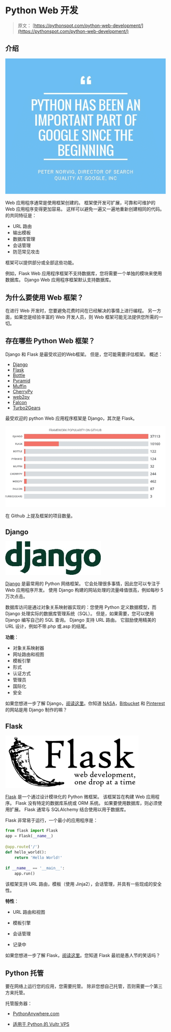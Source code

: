 # Python Web 开发

> 原文： [https://pythonspot.com/python-web-development/](https://pythonspot.com/python-web-development/)

## 介绍

![pythonQuote](img/70a9514350dec1b5880953cebd0fae0a.jpg)

Web 应用程序通常是使用框架创建的。 框架使开发可扩展，可靠和可维护的 Web 应用程序变得更加容易。 这样可以避免一遍又一遍地重新创建相同的代码。
的共同特征是：

*   URL 路由
*   输出模板
*   数据库管理
*   会话管理
*   防范常见攻击

框架可以提供部分或全部这些功能。

例如，Flask Web 应用程序框架不支持数据库，您将需要一个单独的模块来使用数据库。 Django Web 应用程序框架默认支持数据库。

## 为什么要使用 Web 框架？

在进行 Web 开发时，您要避免花费时间在已经解决的事情上进行编程。 另一方面，如果您是经验丰富的 Web 开发人员，则 Web 框架可能无法提供您所需的一切。

## 存在哪些 Python Web 框架？

Django 和 Flask 是最受欢迎的Web框架。 但是，您可能需要评估框架。 概述：

*   [Django](https://www.djangoproject.com/)
*   [Flask](http://flask.pocoo.org/)
*   [Bottle](http://bottlepy.org/docs/dev/index.html)
*   [Pyramid](http://www.pylonsproject.org/projects/pyramid/about)
*   [Muffin](https://github.com/klen/muffin)
*   [CherryPy](http://www.cherrypy.org/)
*   [web2py](http://www.web2py.com/)
*   [Falcon](http://falconframework.org/)
*   [Turbo2Gears](http://turbogears.org/)

最受欢迎的 python Web 应用程序框架是 Django，其次是 Flask。

![python web development](img/5a539b08d07773dbba46f659b5d1743c.jpg)

在 Github 上提及框架的项目数量。

## Django

![](img/2f129027ae983205309e3979ced402ab.jpg)

[Django](https://www.djangoproject.com/) 是最常用的 Python 网络框架。 它会处理很多事情，因此您可以专注于 Web 应用程序开发。 使用 Django 构建的网站处理的流量峰值很高，例如每秒 5 万次点击。

数据库访问是通过对象关系映射器实现的：您使用 Python 定义数据模型，而 Django 处理实际的数据库管理系统（SQL）。 但是，如果需要，您可以使用 Django 编写自己的 SQL 查询。 Django 支持 URL 路由。 它鼓励使用精美的 URL 设计，例如不带.php 或.asp 的结尾。

**功能**：

*   对象关系映射器
*   网址路由和视图
*   模板引擎
*   形式
*   认证方式
*   管理员
*   国际化
*   安全

如果您想进一步了解 Django，[阅读这里](https://pythonspot.com/django-tutorial-building-a-note-taking-app/)。你知道 [NASA](https://www.nasa.gov/)，[Bitbucket](https://bitbucket.org/) 和 [Pinterest](https://www.pinterest.com/) 的网站是用 Django 制作的嘛？

## Flask

![flask-logo](img/2a47be594c5c80724c14a822dd96b251.jpg)

[Flask](http://flask.pocoo.org/) 是一个通过设计模块化的 Python 微框架。 该框架旨在构建 Web 应用程序。 Flask 没有特定的数据库系统或 ORM 系统。 如果要使用数据库，则必须使用扩展。 Flask 通常与 SQLAlchemy 结合使用以用于数据库。

Flask 非常易于运行，一个最小的应用程序是：

```py
from flask import Flask
app = Flask(__name__)

@app.route('/')
def hello_world():
    return 'Hello World!'

if __name__ == '__main__':
    app.run()

```

该框架支持 URL 路由，模板（使用 Jinja2），会话管理，并具有一些现成的安全性。

**特性**：

*   URL 路由和视图

*   模板引擎

*   会话管理

*   记录中

如果您想进一步了解 Flask，[阅读这里](https://pythonspot.com/python-flask-tutorials/)。您知道 Flask 最初是愚人节的笑话吗？

## Python 托管

要在网络上运行您的应用，您需要托管。 除非您想自己托管，否则需要一个第三方来托管。

托管服务器：

*   [PythonAnywhere.com](https://www.pythonanywhere.com/?affiliate_id=00535ced)

*   [适用于 Python 的 Vultr VPS](https://www.vultr.com/?ref=7208785)